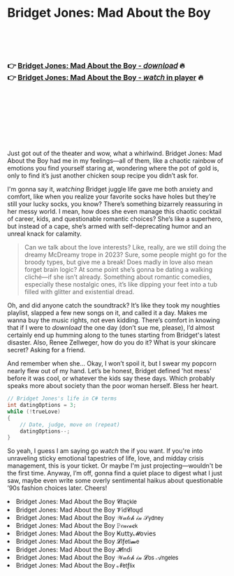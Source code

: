 <h1>Bridget Jones: Mad About the Boy</h1>

<br><br><br>

<h3>👉 <a href="https://Todds-tuirigungcor1975.github.io/apufqrvtzd/">Bridget Jones: Mad About the Boy - 𝘥𝘰𝘸𝘯𝘭𝘰𝘢𝘥</a> 🔥<br>
👉 <a href="https://Todds-tuirigungcor1975.github.io/apufqrvtzd/">Bridget Jones: Mad About the Boy - 𝘸𝘢𝘵𝘤𝘩 in player</a> 🔥
</h3>



<br><br><br><br><br><br><br>


Just got out of the theater and wow, what a whirlwind. Bridget Jones: Mad About the Boy had me in my feelings—all of them, like a chaotic rainbow of emotions you find yourself staring at, wondering where the pot of gold is, only to find it’s just another chicken soup recipe you didn’t ask for. 

I'm gonna say it, 𝘸𝘢𝘵𝘤𝘩𝘪𝘯𝘨 Bridget juggle life gave me both anxiety and comfort, like when you realize your favorite socks have holes but they’re still your lucky socks, you know? There’s something bizarrely reassuring in her messy world. I mean, how does she even manage this chaotic cocktail of career, kids, and questionable romantic choices? She’s like a superhero, but instead of a cape, she’s armed with self-deprecating humor and an unreal knack for calamity.

> Can we talk about the love interests? Like, really, are we still doing the dreamy McDreamy trope in 2023? Sure, some people might go for the broody types, but give me a break! Does madly in love also mean forget brain logic? At some point she’s gonna be dating a walking cliché—if she isn’t already. Something about romantic comedies, especially these nostalgic ones, it’s like dipping your feet into a tub filled with glitter and existential dread.

Oh, and did anyone catch the soundtrack? It’s like they took my noughties playlist, slapped a few new songs on it, and called it a day. Makes me wanna buy the music rights, not even kidding. There’s comfort in knowing that if I were to 𝘥𝘰𝘸𝘯𝘭𝘰𝘢𝘥 the   one day (don’t sue me, please), I’d almost certainly end up humming along to the tunes starting from Bridget's latest disaster. Also, Renee Zellweger, how do you do it? What is your skincare secret? Asking for a friend.

And remember when she... Okay, I won’t spoil it, but I swear my popcorn nearly flew out of my hand. Let’s be honest, Bridget defined 'hot mess' before it was cool, or whatever the kids say these days. Which probably speaks more about society than the poor woman herself. Bless her heart.

```csharp
// Bridget Jones's life in C# terms
int datingOptions = 3;
while (!trueLove)
{
    // Date, judge, move on (repeat)
    datingOptions--;
}
```

So yeah, I guess I am saying go 𝘸𝘢𝘵𝘤𝘩 the   if you want. If you're into unraveling sticky emotional tapestries of life, love, and midday crisis management, this is your ticket. Or maybe I'm just projecting—wouldn't be the first time. Anyway, I’m off, gonna find a quiet place to digest what I just saw, maybe even write some overly sentimental haikus about questionable ’90s fashion choices later. Cheers!

<li>Bridget Jones: Mad About the Boy 𝓒𝗋𝖺ç𝗄𝗅𝖾</li>
<li>Bridget Jones: Mad About the Boy 𝓥𝗂ԁ𝓒𝗅𝗈ųԁ</li>
<li>Bridget Jones: Mad About the Boy 𝒲𝒶𝓉𝒸𝒽 𝒾𝓃 𝒮𝗒𝖽𝗇𝖾𝗒</li>
<li>Bridget Jones: Mad About the Boy 𝙿𝑒𝒶𝒸𝓸𝐜𝗄</li>
<li>Bridget Jones: Mad About the Boy Ҝ𝗎𝗍𝗍𝗒𝓜𝗈ν𝗂𝖾𝗌</li>
<li>Bridget Jones: Mad About the Boy 𝓛𝗂ƒ𝖾𝗍𝗂𝓶𝖾</li>
<li>Bridget Jones: Mad About the Boy 𝓗𝗂𝗇ԁ𝗂</li>
<li>Bridget Jones: Mad About the Boy 𝒲𝒶𝓉𝒸𝒽 𝒾𝓃 𝓛𝗈𝗌 𝒜𝗇𝗀𝖾𝗅𝖾𝗌</li>
<li>Bridget Jones: Mad About the Boy 𝓝𝖾𝗍ƒ𝗅𝗂𝗑</li>

